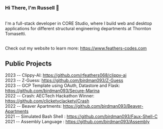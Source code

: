 ### Hi There, I'm Russell 👋
<br>
I'm a full-stack developer in CORE Studio, where I build web and desktop applications for different structural engineering departments at Thornton Tomasetti.
<br></br>

Check out my website to learn more: https://www.feathers-codes.com

## Public Projects <br>
2023 -- Clippy-AI: https://github.com/rfeathers068/clippy-ai<br>
2023 -- Z-Guess: https://github.com/birdman093/Z-Guess<br>
2023 -- GCP Template using OAuth, Datastore and Flask: https://github.com/birdman093/Secure-Marina<br>
2022 -- Crash: AECTech Hackathon Winner: https://github.com/clicketyclackety/Crash<br>
2022 -- Beaver Apartments: https://github.com/birdman093/Beaver-Apartments <br>
2021 -- Simulated Bash Shell : https://github.com/birdman093/Faux-Shell-C <br>
2021 -- Assembly Language : https://github.com/birdman093/Assembly
